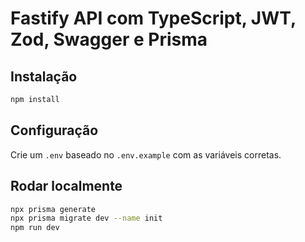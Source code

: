 # Fastify API com TypeScript, JWT, Zod, Swagger e Prisma

## Instalação

```bash
npm install
```

## Configuração

Crie um `.env` baseado no `.env.example` com as variáveis corretas.

## Rodar localmente

```bash
npx prisma generate
npx prisma migrate dev --name init
npm run dev
```
